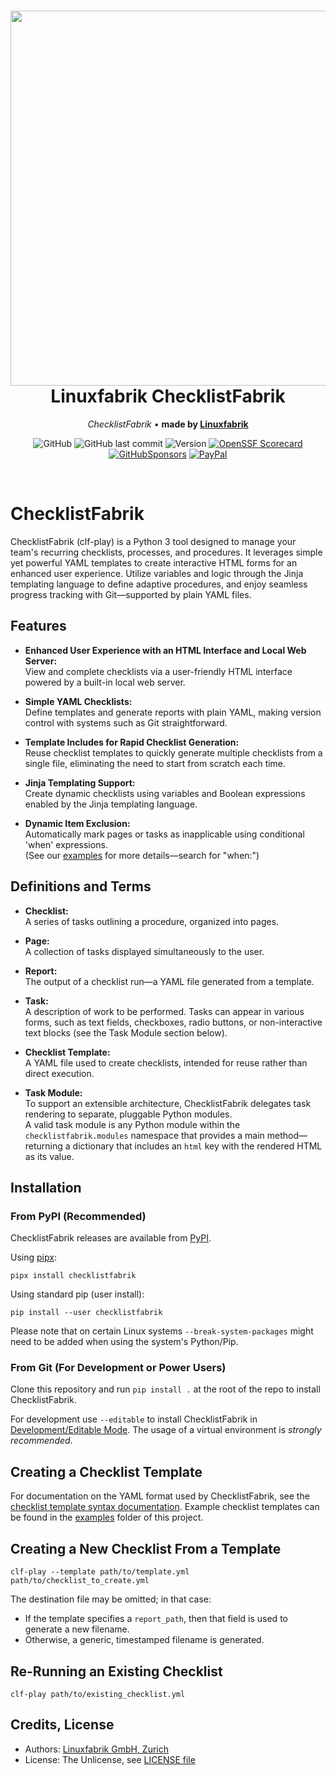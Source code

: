 <h1 align="center">
  <a href="https://linuxfabrik.ch" target="_blank">
    <picture>
      <img width="600" src="https://download.linuxfabrik.ch/assets/linuxfabrik-clf-teaser.png">
    </picture>
  </a>
  <br />
  Linuxfabrik ChecklistFabrik
</h1>
<p align="center">
  <em>ChecklistFabrik</em>
  <span>&#8226;</span>
  <b>made by <a href="https://linuxfabrik.ch/">Linuxfabrik</a></b>
</p>
<div align="center">

![GitHub](https://img.shields.io/github/license/linuxfabrik/checklistfabrik)
![GitHub last commit](https://img.shields.io/github/last-commit/linuxfabrik/checklistfabrik)
![Version](https://img.shields.io/github/v/release/linuxfabrik/checklistfabrik?sort=semver)
[![OpenSSF Scorecard](https://api.scorecard.dev/projects/github.com/Linuxfabrik/checklistfabrik/badge)](https://scorecard.dev/viewer/?uri=github.com/Linuxfabrik/checklistfabrik)
[![GitHubSponsors](https://img.shields.io/github/sponsors/Linuxfabrik?label=GitHub%20Sponsors)](https://github.com/sponsors/Linuxfabrik)
[![PayPal](https://img.shields.io/badge/Donate-PayPal-green.svg)](https://www.paypal.com/cgi-bin/webscr?cmd=_s-xclick&hosted_button_id=7AW3VVX62TR4A&source=url)

</div>

<br />

# ChecklistFabrik

ChecklistFabrik (clf-play) is a Python 3 tool designed to manage your team's recurring checklists,
processes, and procedures.
It leverages simple yet powerful YAML templates to create interactive HTML forms for an enhanced user experience.
Utilize variables and logic through the Jinja templating language to define adaptive procedures,
and enjoy seamless progress tracking with Git—supported by plain YAML files.


## Features

* **Enhanced User Experience with an HTML Interface and Local Web Server:**  
  View and complete checklists via a user-friendly HTML interface powered by a built-in local web server.

* **Simple YAML Checklists:**  
  Define templates and generate reports with plain YAML, making version control with systems such as Git straightforward.

* **Template Includes for Rapid Checklist Generation:**  
  Reuse checklist templates to quickly generate multiple checklists from a single file, eliminating the need to start from scratch each time.

* **Jinja Templating Support:**  
  Create dynamic checklists using variables and Boolean expressions enabled by the Jinja templating language.

* **Dynamic Item Exclusion:**  
  Automatically mark pages or tasks as inapplicable using conditional 'when' expressions.  
  (See our [examples](examples/README.md) for more details—search for "when:")


## Definitions and Terms

* **Checklist:**  
  A series of tasks outlining a procedure, organized into pages.

* **Page:**  
  A collection of tasks displayed simultaneously to the user.

* **Report:**  
  The output of a checklist run—a YAML file generated from a template.

* **Task:**  
  A description of work to be performed.
  Tasks can appear in various forms, such as text fields, checkboxes, radio buttons,
  or non-interactive text blocks (see the Task Module section below).

* **Checklist Template:**  
  A YAML file used to create checklists, intended for reuse rather than direct execution.

* **Task Module:**  
  To support an extensible architecture, ChecklistFabrik delegates task rendering to separate,
  pluggable Python modules.  
  A valid task module is any Python module within the `checklistfabrik.modules` namespace
  that provides a main method—returning a dictionary that includes an `html` key with the rendered HTML as its value.


## Installation

### From PyPI (Recommended)

ChecklistFabrik releases are available from [PyPI](https://pypi.org/project/checklistfabrik/).

Using [pipx](https://pipx.pypa.io):

```shell
pipx install checklistfabrik
```

Using standard pip (user install):

```shell
pip install --user checklistfabrik
```

Please note that on certain Linux systems `--break-system-packages`
might need to be added when using the system's Python/Pip.


### From Git (For Development or Power Users)

Clone this repository and run `pip install .` at the root of the repo to install ChecklistFabrik.

For development use `--editable` to install ChecklistFabrik in
[Development/Editable Mode](https://setuptools.pypa.io/en/latest/userguide/development_mode.html).
The usage of a virtual environment is *strongly recommended*.


## Creating a Checklist Template

For documentation on the YAML format used by ChecklistFabrik, see the [checklist template syntax documentation](docs/checklist_syntax.md).
Example checklist templates can be found in the [examples](https://github.com/Linuxfabrik/checklistfabrik/tree/main/examples) folder of this project.


## Creating a New Checklist From a Template

```shell
clf-play --template path/to/template.yml path/to/checklist_to_create.yml
```

The destination file may be omitted; in that case:

- If the template specifies a `report_path`, then that field is used to generate a new filename.
- Otherwise, a generic, timestamped filename is generated.


## Re-Running an Existing Checklist

```shell
clf-play path/to/existing_checklist.yml
```


## Credits, License

* Authors: [Linuxfabrik GmbH, Zurich](https://www.linuxfabrik.ch)
* License: The Unlicense, see [LICENSE file](https://unlicense.org/)
